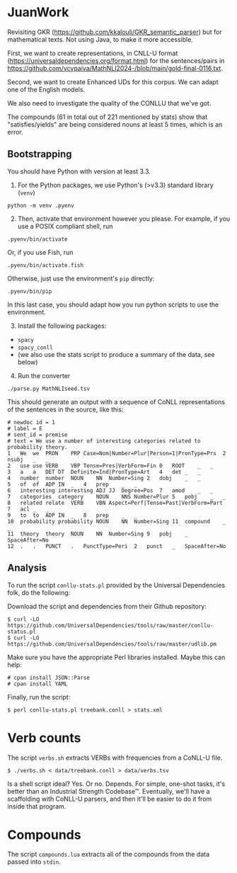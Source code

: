 # JuanWork

Revisiting GKR (https://github.com/kkalouli/GKR_semantic_parser) but for mathematical texts. Not using Java, to make it more accessible.

First, we want to create representations,  in CNLL-U format (https://universaldependencies.org/format.html)
for the sentences/pairs in  https://github.com/vcvpaiva/MathNLI2024-/blob/main/gold-final-0116.txt.

Second, we want to create Enhanced UDs for this corpus. We can adapt one of the English models.

We also need to investigate the quality of the CONLLU that we've got.

The compounds (61 in total out of 221 mentioned by stats) show that "satisfies/yields" are being considered nouns at least 5 times, which is an error.

## Bootstrapping

You should have Python with version at least 3.3.

1. For the Python packages, we use Python's (>v3.3) standard library (`venv`)

```
python -m venv .pyenv
```

2. Then, activate that environment however you please. For example, if you use a POSIX compliant shell, run

```
.pyenv/bin/activate
```

Or, if you use Fish, run

```
.pyenv/bin/activate.fish
```

Otherwise, just use the environment's `pip` directly:

```
.pyenv/bin/pip
```

In this last case, you should adapt how you run python scripts to use the environment.

3. Install the following packages:

- `spacy`
- `spacy_conll`
- (we also use the stats script to produce a summary of the data, see below)

4. Run the converter

```
./parse.py MathNLIseed.tsv
```

This should generate an output with a sequence of CoNLL representations of the sentences in the source, like this:

```
# newdoc id = 1
# label = E
# sent_id = premise
# text = We use a number of interesting categories related to probability theory.
1	We	we	PRON	PRP	Case=Nom|Number=Plur|Person=1|PronType=Prs	2	nsubj	_	_
2	use	use	VERB	VBP	Tense=Pres|VerbForm=Fin	0	ROOT	_	_
3	a	a	DET	DT	Definite=Ind|PronType=Art	4	det	_	_
4	number	number	NOUN	NN	Number=Sing	2	dobj	_	_
5	of	of	ADP	IN	_	4	prep	_	_
6	interesting	interesting	ADJ	JJ	Degree=Pos	7	amod	_	_
7	categories	category	NOUN	NNS	Number=Plur	5	pobj	_	_
8	related	relate	VERB	VBN	Aspect=Perf|Tense=Past|VerbForm=Part	7	acl	_	_
9	to	to	ADP	IN	_	8	prep	_	_
10	probability	probability	NOUN	NN	Number=Sing	11	compound	_	_
11	theory	theory	NOUN	NN	Number=Sing	9	pobj	_	SpaceAfter=No
12	.	.	PUNCT	.	PunctType=Peri	2	punct	_	SpaceAfter=No
```

## Analysis

To run the script `conllu-stats.pl` provided by the Universal Dependencies folk, do the following:

Download the script and dependencies from their Github repository:

```
$ curl -LO https://github.com/UniversalDependencies/tools/raw/master/conllu-status.pl
$ curl -LO https://github.com/UniversalDependencies/tools/raw/master/udlib.pm
```

Make sure you have the appropriate Perl libraries installed. Maybe this can help:

```
# cpan install JSON::Parse
# cpan install YAML
```

Finally, run the script:

```
$ perl conllu-stats.pl treebank.conll > stats.xml
```

# Verb counts

The script `verbs.sh` extracts VERBs with frequencies from a CoNLL-U file.

```
$ ./verbs.sh < data/treebank.conll > data/verbs.tsv
```

Is a shell script ideal? Yes. Or no. Depends. For simple, one-shot tasks,
it's better than an Industrial Strength Codebase™. Eventually, we'll
have a scaffolding with CoNLL-U parsers, and then it'll be easier to do
it from inside that program.

# Compounds

The script `compounds.lua` extracts all of the compounds from the data passed into `stdin`.
